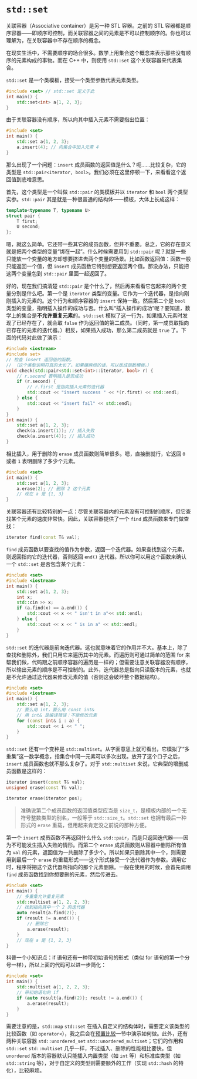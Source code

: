 # `std::set`

关联容器（Associative container）是另一种 STL 容器。之前的 STL 容器都是顺序容器——即顺序可控制，而关联容器之间的元素是不可以控制顺序的。你也可以理解为，在关联容器中不存在顺序的概念。

在现实生活中，不需要顺序的场合很多。数学上用集合这个概念来表示那些没有顺序的元素构成的事物。而在 C++ 中，则使用 `std::set` 这个关联容器来代表集合。

`std::set` 是一个类模板，接受一个类型参数代表元素类型。
```cpp
#include <set> // std::set 定义于此
int main() {
    std::set<int> a{1, 2, 3};
}
```

由于关联容器没有顺序，所以向其中插入元素不需要指出位置：
```CPP
#include <set>
int main() {
    std::set a{1, 2, 3};
    a.insert(4); // 向集合中加入元素 4
}
```

那么出现了一个问题：`insert` 成员函数的返回值是什么？呃……比较复杂，它的类型是 `std::pair<iterator, bool>`。我们必须在这里停顿一下，来看看这个返回值到底啥意思。

首先，这个类型是一个叫做 `std::pair` 的类模板并以 `iterator` 和 `bool` 两个类型实参。`std::pair` 其是就是一种很普通的结构体——模板，大体上长成这样：
```cpp
template<typename T, typename U>
struct pair {
    T first;
    U second;
};
```
嗯，就这么简单。它还带一些其它的成员函数，但并不重要。总之，它的存在意义就是把两个类型的变量“绑在一起”。什么时候需要用到 `std::pair` 呢？就是一些只能放一个变量的地方却想要挤进去两个变量的场景。比如函数返回值：函数一般只能返回一个值，但 `insert` 成员函数它特别想要返回两个值。那没办法，只能把这两个变量包到 `std::pair` 里面一起返回了。

好的，现在我们搞清楚 `std::pair` 是个什么了，然后再来看看它包起来的两个变量分别是什么吧。第一个是 `iterator` 类型的变量。它作为一个迭代器，是指向刚刚插入的元素的。这个行为和顺序容器的 `insert` 保持一致。然后第二个是 `bool` 类型的变量，指明插入操作的成功与否。什么叫“插入操作的成功”呢？要知道，数学上的集合是**不允许重复元素**的。`std::set` 模拟了这一行为，如果插入元素时发现了已经存在了，就会取 `false` 作为返回值的第二成员。（同时，第一成员取指向已存在的元素的迭代器。）相反，如果插入成功，那么第二成员就是 `true` 了。下面的代码对此做了演示：
```CPP
#include <iostream>
#include set>
// 检查 insert 返回值的函数。
// （这个类型说明符真的太长了。如果嫌麻烦的话，可以改成函数模板。）
void check(std::pair<std::set<int>::iterator, bool> r) {
    // r.second 表明插入是否成功
    if (r.second) {
        // r.first 是指向插入元素的迭代器
        std::cout << "insert success " << *(r.first) << std::endl;
    } else {
        std::cout << "insert fail" << std::endl;
    }
}
int main() {
    std::set a{1, 2, 3};
    check(a.insert(1)); // 插入失败
    check(a.insert(4)); // 插入成功
}
```

相比插入，用于删除的 `erase` 成员函数则简单很多。嗯，直接删就行，它返回 `0` 或者 `1` 表明删除了多少个元素。

```cpp
#include <set>
int main() {
    std::set a{1, 2, 3};
    a.erase(2); // 删除 2 这个元素
    // 现在 a 是 {1, 3}
}
```

关联容器还有比较特别的一点：尽管关联容器内的元素没有可控制的顺序，但它查找某个元素的速度非常快。因此，关联容器提供了一个 `find` 成员函数来专门做查找：
```cpp
iterator find(const T& val);
```

`find` 成员函数以要查找的值作为参数，返回一个迭代器。如果查找到这个元素，则返回指向它的迭代器，否则返回 `end()` 迭代器。所以你可以用这个函数来确认一个 `std::set` 是否包含某个元素：

```cpp
#include <set>
#include <iostream>
int main() {
    std::set a{1, 2, 3};
    int x;
    std::cin >> x;
    if (a.find(x) == a.end()) {
        std::cout << x << " isn't in a"<< std::endl;
    } else {
        std::cout << x << " is in a" << std::endl;
    }
}
```

`std::set` 的迭代器是前向迭代器。这也就意味着它的作用并不大。基本上，除了查找和删除外，我们只用它来遍历其中的元素。而遍历则可通过简单的范围 for 来帮我们做，代码跟之前顺序容器的遍历是一样的；但需要注意关联容器没有顺序，所以输出元素的顺序是不可控制的。此外，迭代器总是指向只读版本的元素，也就是不允许通过迭代器来修改元素的值（否则这会破坏整个数据结构）。

```CPP
#include <set>
#include <iostream>
int main() {
    std::set a{1, 2, 3};
    // 要么用 int，要么用 const int&
    // 用 int& 是编译错误：不能修改元素
    for (const int& i : a) {
        std::cout << i << " ";
    }
}
```

`std::set` 还有一个变种是 `std::multiset`。从字面意思上就可看出，它模拟了“多重集”这一数学概念，指集合中同一元素可以多次出现。放开了这个口子之后，`insert` 成员函数也就不那么复杂了。对于 `std::multiset` 来说，它典型的增删成员函数是这样的：
```cpp
iterator insert(const T& val);
unsigned erase(const T& val);

iterator erase(iterator pos);
```

> 准确说第二个成员函数的返回值类型应当是 `size_t`，是模板内部的一个无符号整数类型的别名，一般等于 `std::size_t`。`std::set` 也拥有最后一种形式的 `erase` 重载，但用起来肯定没之前说的那种方便。

第一个 `insert` 成员函数不再返回什么什么 `std::pair`，而是只返回迭代器——因为不可能发生插入失败的情形。而第二个 `erase` 成员函数则从容器中删除所有值为 `val` 的元素，返回值为一共删除了多少个。所以如果只删除其中一个，则需要用到最后一个 `erase` 的重载形式——这个形式接受一个迭代器作为参数。调用它时，程序将把这个迭代器所指向的那个元素删除。一般在使用的时候，会首先调用 `find` 成员函数找到你想要删的元素，然后传进去。

```CPP
#include <set>
int main() {
    // 多重集允许重复元素
    std::multiset a{1, 2, 2, 3};
    // 找到指向其中一个 2 的迭代器
    auto result{a.find(2)};
    if (result != a.end()) {
        // 删除它
        a.erase(result);
    }
    // 现在 a 是 {1, 2, 3}
}
```

科普一个小知识点：if 语句还有一种带初始语句的形式（类似 for 语句的第一个分号一样），所以上面的代码可以进一步简化：
```CPP
#include <set>
int main() {
    std::multiset a{1, 2, 2, 3};
    // 带初始语句的 if
    if (auto result{a.find(2)}; result != a.end()) {
        a.erase(result);
    }
}
```

需要注意的是，`std::map` `std::set` 在插入自定义的结构体时，需要定义该类型的比较函数（如 `operator<`），我之后会在[预置比较](/ch11/stl_algorithms/defaulted_compare.md)一节中演示如何做。此外，还有两种关联容器 `std::unordered_set` `std::unordered_multiset`；它们的作用和 `std::set` `std::multiset` 几乎一样，不过插入、删除的性能相比要快。但 `unordered` 版本的容器默认只能插入内置类型（如 `int` 等）和标准库类型（如 `std::string` 等），对于自定义的类型则需要额外的工作（实现 `std::hash` 的特化），比较麻烦。
